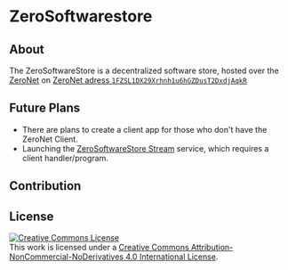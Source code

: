 # ZeroSoftwarestore
## About
The ZeroSoftwareStore is a decentralized software store, hosted over the [ZeroNet](https://zeronet.io) on [ZeroNet adress `1FZSL1DX29Xrhnh1u6hGZDusT2DxdjAqkR`](http://127.0.0.1:43110/1FZSL1DX29Xrhnh1u6hGZDusT2DxdjAqkR/)
## Future Plans
- There are plans to create a client app for those who don't have the ZeroNet Client.
- Launching the [ZeroSoftwareStore Stream](https://github.com/Marnix0810/ZeroSoftwarestore/blob/master/docs/stream.md) service, which requires a client handler/program.
## Contribution
## License
<a rel="license" href="http://creativecommons.org/licenses/by-nc-nd/4.0/"><img alt="Creative Commons License" style="border-width:0" src="https://i.creativecommons.org/l/by-nc-nd/4.0/80x15.png" /></a><br />This work is licensed under a <a rel="license" href="http://creativecommons.org/licenses/by-nc-nd/4.0/">Creative Commons Attribution-NonCommercial-NoDerivatives 4.0 International License</a>.
